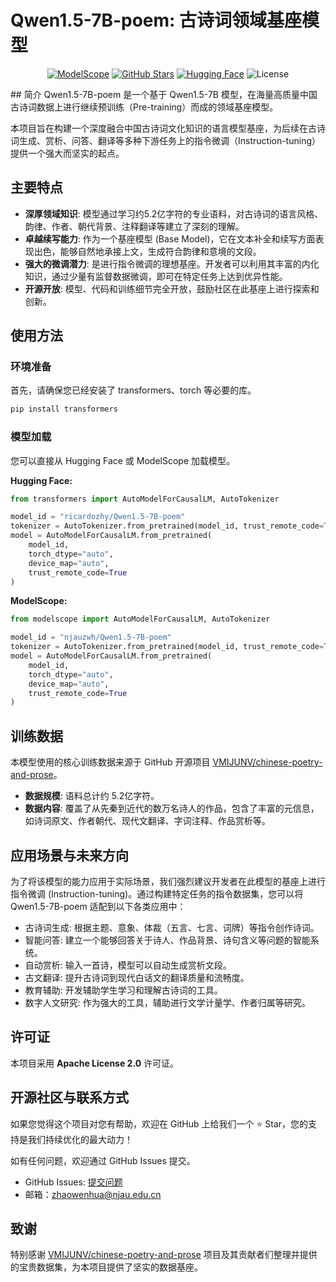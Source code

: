 # Qwen1.5-7B-poem: 古诗词领域基座模型

<div align="center">

[![ModelScope](https://img.shields.io/badge/ModelScope-07ced1?style=flat&logo=modelscope&logoColor=white)](https://modelscope.cn/models/njauzwh/Qwen1.5-7B-poem/summary)
[![GitHub Stars](https://img.shields.io/github/stars/ricardozhy/QPM-1K-32B-R1?style=social)](https://github.com/ricardozhy/Qwen1.5-7B-poem)
[![Hugging Face](https://img.shields.io/badge/🤗%20Hugging%20Face-Qwen1.5--7B--poem-yellow)](https://huggingface.co/ricardozhy/Qwen1.5-7B-poem)
![License](https://img.shields.io/badge/License-Apache%202.0-brightgreen)

</div>
## 简介
Qwen1.5-7B-poem 是一个基于 Qwen1.5-7B 模型，在海量高质量中国古诗词数据上进行继续预训练（Pre-training）而成的领域基座模型。

本项目旨在构建一个深度融合中国古诗词文化知识的语言模型基座，为后续在古诗词生成、赏析、问答、翻译等多种下游任务上的指令微调（Instruction-tuning）提供一个强大而坚实的起点。

## 主要特点
- **深厚领域知识**: 模型通过学习约5.2亿字符的专业语料，对古诗词的语言风格、韵律、作者、朝代背景、注释翻译等建立了深刻的理解。
- **卓越续写能力**: 作为一个基座模型 (Base Model)，它在文本补全和续写方面表现出色，能够自然地承接上文，生成符合韵律和意境的文段。
- **强大的微调潜力**: 是进行指令微调的理想基座。开发者可以利用其丰富的内化知识，通过少量有监督数据微调，即可在特定任务上达到优异性能。
- **开源开放**: 模型、代码和训练细节完全开放，鼓励社区在此基座上进行探索和创新。

## 使用方法

### 环境准备
首先，请确保您已经安装了 transformers、torch 等必要的库。

```bash
pip install transformers
```

### 模型加载
您可以直接从 Hugging Face 或 ModelScope 加载模型。

**Hugging Face:**
```python
from transformers import AutoModelForCausalLM, AutoTokenizer

model_id = "ricardozhy/Qwen1.5-7B-poem"
tokenizer = AutoTokenizer.from_pretrained(model_id, trust_remote_code=True)
model = AutoModelForCausalLM.from_pretrained(
    model_id,
    torch_dtype="auto",
    device_map="auto",
    trust_remote_code=True
)
```

**ModelScope:**
```python
from modelscope import AutoModelForCausalLM, AutoTokenizer

model_id = "njauzwh/Qwen1.5-7B-poem"
tokenizer = AutoTokenizer.from_pretrained(model_id, trust_remote_code=True)
model = AutoModelForCausalLM.from_pretrained(
    model_id,
    torch_dtype="auto",
    device_map="auto",
    trust_remote_code=True
)
```
## 训练数据
本模型使用的核心训练数据来源于 GitHub 开源项目 [VMIJUNV/chinese-poetry-and-prose](https://github.com/VMIJUNV/chinese-poetry-and-prose)。

- **数据规模**: 语料总计约 5.2亿字符。
- **数据内容**: 覆盖了从先秦到近代的数万名诗人的作品，包含了丰富的元信息，如诗词原文、作者朝代、现代文翻译、字词注释、作品赏析等。

## 应用场景与未来方向
为了将该模型的能力应用于实际场景，我们强烈建议开发者在此模型的基座上进行指令微调 (Instruction-tuning)。通过构建特定任务的指令数据集，您可以将 Qwen1.5-7B-poem 适配到以下各类应用中：

- 古诗词生成: 根据主题、意象、体裁（五言、七言、词牌）等指令创作诗词。
- 智能问答: 建立一个能够回答关于诗人、作品背景、诗句含义等问题的智能系统。
- 自动赏析: 输入一首诗，模型可以自动生成赏析文段。
- 古文翻译: 提升古诗词到现代白话文的翻译质量和流畅度。
- 教育辅助: 开发辅助学生学习和理解古诗词的工具。
- 数字人文研究: 作为强大的工具，辅助进行文学计量学、作者归属等研究。

## 许可证
本项目采用 **Apache License 2.0** 许可证。

## 开源社区与联系方式
如果您觉得这个项目对您有帮助，欢迎在 GitHub 上给我们一个 ⭐️ Star，您的支持是我们持续优化的最大动力！

如有任何问题，欢迎通过 GitHub Issues 提交。
- GitHub Issues: [提交问题](https://github.com/ricardozhy/Qwen1.5-7B-poem/issues)
- 邮箱：zhaowenhua@njau.edu.cn
  
## 致谢
特别感谢 [VMIJUNV/chinese-poetry-and-prose](https://github.com/VMIJUNV/chinese-poetry-and-prose) 项目及其贡献者们整理并提供的宝贵数据集，为本项目提供了坚实的数据基座。
